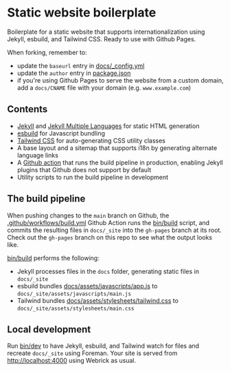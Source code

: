 # Static website boilerplate

Boilerplate for a static website that supports internationalization using Jekyll, esbuild, and Tailwind CSS.
Ready to use with Github Pages.

When forking, remember to:
- update the `baseurl` entry in [docs/_config.yml](docs/_config.yml)
- update the `author` entry in [package.json](package.json)
- if you're using Github Pages to serve the website from a custom domain, add a `docs/CNAME` file with your domain (e.g. `www.example.com`)  

## Contents

- [Jekyll](https://jekyllrb.com/) and 
[Jekyll Multiple Languages](https://github.com/kurtsson/jekyll-multiple-languages-plugin) for static HTML generation
- [esbuild](https://esbuild.github.io/) for Javascript bundling
- [Tailwind CSS](https://tailwindcss.com/) for auto-generating CSS utility classes
- A base layout and a sitemap that supports i18n by generating alternate language links  
- A [Github action](https://docs.github.com/en/actions) that runs the build pipeline in production, 
enabling Jekyll plugins that Github does not support by default
- Utility scripts to run the build pipeline in development 

## The build pipeline

When pushing changes to the `main` branch on Github, the [.github/workflows/build.yml](.github/workflows/build.yml) 
Github Action runs the [bin/build](bin/build) script, and commits the resulting files in `docs/_site` into 
the `gh-pages` branch at its root. Check out the `gh-pages` branch on this repo to see what the output looks like.

[bin/build](bin/build) performs the following:
- Jekyll processes files in the `docs` folder, generating static files in `docs/_site`
- esbuild bundles [docs/assets/javascripts/app.js](docs/assets/javascripts/app.js) to `docs/_site/assets/javascripts/main.js`
- Tailwind bundles [docs/assets/stylesheets/tailwind.css](docs/assets/stylesheets/tailwind.css) to `docs/_site/assets/stylesheets/main.css`

## Local development

Run [bin/dev](bin/dev) to have Jekyll, esbuild, and Tailwind watch for files and recreate `docs/_site` using Foreman.
Your site is served from [http://localhost:4000](http://localhost:4000) using Webrick as usual.
